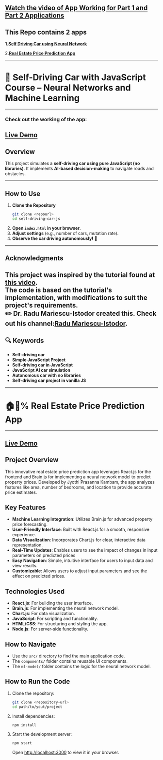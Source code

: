[Watch the video of App Working for Part 1 and Part 2 Applications](https://drive.google.com/file/d/1MSf4sPyBWo3wwCe31FCecI032nVjOHmV/view?usp=sharing)
---
This Repo contains 2 apps
---

**1.[Self Driving Car using Neural Network](https://self-driving-car-js-no-libraries-jk.vercel.app/)**

2.**[Real Estate Price Prediction App](https://jyothi2828.github.io/real-estate-price-prediction-brainjs/)**

---
# 🚗 Self-Driving Car with JavaScript Course – Neural Networks and Machine Learning 
---
### Check out the working of the app:
[Live Demo](https://self-driving-car-js-no-libraries-jk.vercel.app/)
---
## Overview  
This project simulates a **self-driving car using pure JavaScript (no libraries)**. It implements **AI-based decision-making** to navigate roads and obstacles.  

---
## **How to Use**  
1. **Clone the Repository**  
   ```sh
   git clone <repourl>
   cd self-driving-car-js
   ```
2. **Open `index.html` in your browser**.  
3. **Adjust settings** (e.g., number of cars, mutation rate).  
4. **Observe the car driving autonomously!** 🚗  

---

## **Acknowledgments**  
This project was inspired by the tutorial found at [this video](https://www.youtube.com/watch?v=Rs_rAxEsAvI).  
The code is based on the tutorial's implementation, with modifications to suit the project's requirements.  
✏️ Dr. Radu Mariescu-Istodor created this. 
Check out his channel:[Radu Mariescu-Istodor](https://www.youtube.com/channel/UC3XGlNq8O5hZlZBJlSFB4jg).  
---
## 🔍 Keywords
- **Self-driving car**
- **Simple JavaScript Project**
- **Self-driving car in JavaScript**
- **JavaScript AI car simulation**
- **Autonomous car with no libraries**
- **Self-driving car project in vanilla JS**
---
# 🏠💸% Real Estate Price Prediction App
---
**[Live Demo](https://jyothi2828.github.io/real-estate-price-prediction-brainjs/)**
---
## Project Overview
This innovative real estate price prediction app leverages React.js for the frontend and Brain.js for implementing a neural network model to predict property prices. Developed by Jyothi Prasanna Kambam, the app analyzes features like area, number of bedrooms, and location to provide accurate price estimates.

## Key Features
- **Machine Learning Integration**: Utilizes Brain.js for advanced property price forecasting.
- **User-Friendly Interface**: Built with React.js for a smooth, responsive experience.
- **Data Visualization**: Incorporates Chart.js for clear, interactive data representation.
- **Real-Time Updates**: Enables users to see the impact of changes in input parameters on predicted prices
- **Easy Navigation**: Simple, intuitive interface for users to input data and view results.
- **Customizable**: Allows users to adjust input parameters and see the effect on predicted prices.

## Technologies Used
- **React.js**: For building the user interface.
- **Brain.js**: For implementing the neural network model.
- **Chart.js**: For data visualization.
- **JavaScript**: For scripting and functionality.
- **HTML/CSS**: For structuring and styling the app.
- **Node.js**: For server-side functionality.

## How to Navigate
- Use the `src/` directory to find the main application code.
- The `components/` folder contains reusable UI components.
- The `ml-model/` folder contains the logic for the neural network model.

## How to Run the Code
1. Clone the repository:
   ```bash
   git clone <repository-url>
   cd path/to/yout/project
   ```
2. Install dependencies:
   ```bash
   npm install
   ```
3. Start the development server:
   ```bash
   npm start
   ```
   Open [http://localhost:3000](http://localhost:3000) to view it in your browser.

